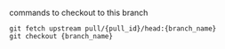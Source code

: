 commands to checkout to this branch

```
git fetch upstream pull/{pull_id}/head:{branch_name}
git checkout {branch_name}
```

